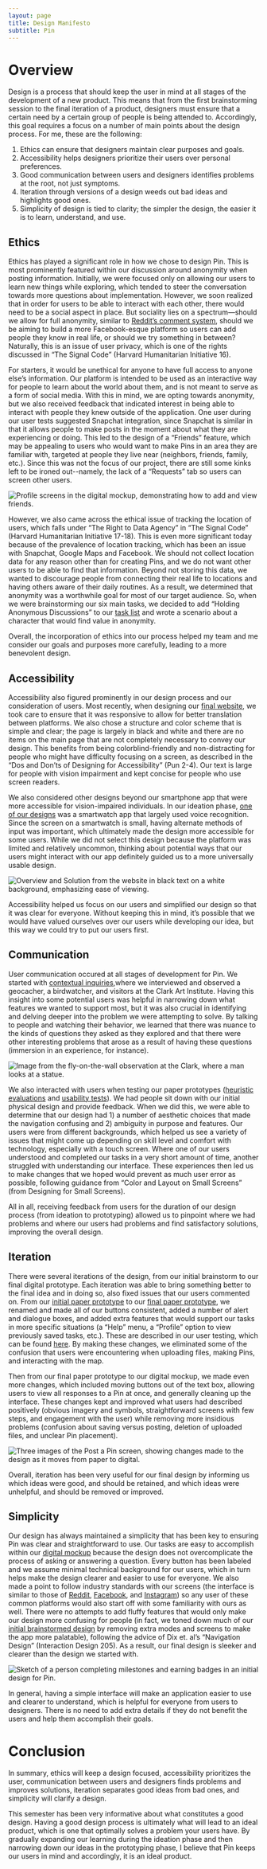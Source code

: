 ```yaml
---
layout: page
title: Design Manifesto
subtitle: Pin
---
```


# Overview

Design is a process that should keep the user in mind at all stages of the development of a new product. This means that from the first brainstorming session to the final iteration of a product, designers must ensure that a certain need by a certain group of people is being attended to. Accordingly, this goal requires a focus on a number of main points about the design process. For me, these are the following:

  1. Ethics can ensure that designers maintain clear purposes and goals.
  2. Accessibility helps designers prioritize their users over personal preferences.
  3. Good communication between users and designers identifies problems at the root, not just symptoms.
  4. Iteration through versions of a design weeds out bad ideas and highlights good ones.
  5. Simplicity of design is tied to clarity; the simpler the design, the easier it is to learn, understand, and use.

## Ethics

Ethics has played a significant role in how we chose to design Pin. This is most prominently featured within our discussion around anonymity when posting information. Initially, we were focused only on allowing our users to learn new things while exploring, which tended to steer the conversation towards more questions about implementation. However, we soon realized that in order for users to be able to interact with each other, there would need to be a social aspect in place. But sociality lies on a spectrum—should we allow for full anonymity, similar to [Reddit’s comment system](https://www.linkedin.com/pulse/anonymity-reddit-may-holding-social-network-back-its-thinks-caroline ), should we be aiming to build a more Facebook-esque platform so users can add people they know in real life, or should we try something in between? Naturally, this is an issue of user privacy, which is one of the rights discussed in “The Signal Code” (Harvard Humanitarian Initiative 16).

For starters, it would be unethical for anyone to have full access to anyone else’s information. Our platform is intended to be used as an interactive way for people to learn about the world about them, and is not meant to serve as a form of social media. With this in mind, we are opting towards anonymity, but we also received feedback that indicated interest in being able to interact with people they knew outside of the application. One user during our user tests suggested Snapchat integration, since Snapchat is similar in that it allows people to make posts in the moment about what they are experiencing or doing. This led to the design of a “Friends” feature, which may be appealing to users who would want to make Pins in an area they are familiar with, targeted at people they live near (neighbors, friends, family, etc.). Since this was not the focus of our project, there are still some kinks left to be ironed out--namely, the lack of a “Requests” tab so users can screen other users.

![Profile screens in the digital mockup, demonstrating how to add and view friends.](./manifesto/profile.png)

However, we also came across the ethical issue of tracking the location of users, which falls under “The Right to Data Agency” in “The Signal Code” (Harvard Humanitarian Initiative 17-18). This is even more significant today because of the prevalence of location tracking, which has been an issue with Snapchat, Google Maps and Facebook. We should not collect location data for any reason other than for creating Pins, and we do not want other users to be able to find that information. Beyond not storing this data, we wanted to discourage people from connecting their real life to locations and having others aware of their daily routines. As a result, we determined that anonymity was a worthwhile goal for most of our target audience. So, when we were brainstorming our six main tasks, we decided to add “Holding Anonymous Discussions” to our [task list](http://www.lester-lee.com/curious-places//2018/03/05/task_review/ ) and wrote a scenario about a character that would find value in anonymity.

Overall, the incorporation of ethics into our process helped my team and me consider our goals and purposes more carefully, leading to a more benevolent design.

## Accessibility

Accessibility also figured prominently in our design process and our consideration of users. Most recently, when designing our [final website](http://www.lester-lee.com/curious-places/), we took care to ensure that it was responsive to allow for better translation between platforms. We also chose a structure and color scheme that is simple and clear; the page is largely in black and white and there are no items on the main page that are not completely necessary to convey our design. This benefits from being colorblind-friendly and non-distracting for people who might have difficulty focusing on a screen, as described in the “Dos and Don’ts of Designing for Accessibility” (Pun 2-4). Our text is large for people with vision impairment and kept concise for people who use screen readers.

We also considered other designs beyond our smartphone app that were more accessible for vision-impaired individuals. In our ideation phase, [one of our designs](http://www.lester-lee.com/curious-places//2018/03/08/design_checkin/) was a smartwatch app that largely used voice recognition. Since the screen on a smartwatch is small, having alternate methods of input was important, which ultimately made the design more accessible for some users. While we did not select this design because the platform was limited and relatively uncommon, thinking about potential ways that our users might interact with our app definitely guided us to a more universally usable design.

![Overview and Solution from the website in black text on a white background, emphasizing ease of viewing.](./manifesto/website.png)

Accessibility helped us focus on our users and simplified our design so that it was clear for everyone. Without keeping this in mind, it’s possible that we would have valued ourselves over our users while developing our idea, but this way we could try to put our users first.

## Communication

User communication occured at all stages of development for Pin. We started with [contextual inquiries](http://www.lester-lee.com/curious-places//2018/02/26/ci_checkin/),where we interviewed and observed a geocacher, a birdwatcher, and visitors at the Clark Art Institute. Having this insight into some potential users was helpful in narrowing down what features we wanted to support most, but it was also crucial in identifying and delving deeper into the problem we were attempting to solve. By talking to people and watching their behavior, we learned that there was nuance to the kinds of questions they asked as they explored and that there were other interesting problems that arose as a result of having these questions (immersion in an experience, for instance).

![Image from the fly-on-the-wall observation at the Clark, where a man looks at a statue.](./manifesto/clark.png)

We also interacted with users when testing our paper prototypes ([heuristic evaluations](http://www.lester-lee.com/curious-places//2018/04/09/heuristic_eval/) and [usability tests](http://www.lester-lee.com/curious-places//2018/04/16/usability_tests/)). We had people sit down with our initial physical design and provide feedback. When we did this, we were able to determine that our design had 1) a number of aesthetic choices that made the navigation confusing and 2) ambiguity in purpose and features. Our users were from different backgrounds, which helped us see a variety of issues that might come up depending on skill level and comfort with technology, especially with a touch screen. Where one of our users understood and completed our tasks in a very short amount of time, another struggled with understanding our interface. These experiences then led us to make changes that we hoped would prevent as much user error as possible, following guidance from “Color and Layout on Small Screens” (from Designing for Small Screens).

All in all, receiving feedback from users for the duration of our design process (from ideation to prototyping) allowed us to pinpoint where we had problems and where our users had problems and find satisfactory solutions, improving the overall design.

## Iteration

There were several iterations of the design, from our initial brainstorm to our final digital prototype. Each iteration was able to bring something better to the final idea and in doing so, also fixed issues that our users commented on. From our [initial paper prototype](http://www.lester-lee.com/curious-places//2018/04/05/old_paper_prototype/) to our [final paper prototype](http://www.lester-lee.com/curious-places//2018/04/05/paper_prototype/), we renamed and made all of our buttons consistent, added a number of alert and dialogue boxes, and added extra features that would support our tasks in more specific situations (a “Help” menu, a “Profile” option to view previously saved tasks, etc.). These are described in our user testing, which can be found [here](http://www.lester-lee.com/curious-places//2018/04/16/usability_tests/). By making these changes, we eliminated some of the confusion that users were encountering when uploading files, making Pins, and interacting with the map.

Then from our final paper prototype to our digital mockup, we made even more changes, which included moving buttons out of the text box, allowing users to view all responses to a Pin at once, and generally cleaning up the interface. These changes kept and improved what users had described positively (obvious imagery and symbols, straightforward screens with few steps, and engagement with the user) while removing more insidious problems (confusion about saving versus posting, deletion of uploaded files, and unclear Pin placement).

![Three images of the Post a Pin screen, showing changes made to the design as it moves from paper to digital.](./manifesto/prototypes.png)

Overall, iteration has been very useful for our final design by informing us which ideas were good, and should be retained, and which ideas were unhelpful, and should be removed or improved.

## Simplicity

Our design has always maintained a simplicity that has been key to ensuring Pin was clear and straightforward to use. Our tasks are easy to accomplish within our [digital mockup](http://www.lester-lee.com/curious-places//2018/04/19/digital_mockup/) because the design does not overcomplicate the process of asking or answering a question. Every button has been labeled and we assume minimal technical background for our users, which in turn helps make the design clearer and easier to use for everyone. We also made a point to follow industry standards with our screens (the interface is similar to those of [Reddit](https://www.reddit.com/), [Facebook](https://www.facebook.com/), and [Instagram](https://www.instagram.com/)) so any user of these common platforms would also start off with some familiarity with ours as well. There were no attempts to add fluffy features that would only make our design more confusing for people (in fact, we toned down much of our [initial brainstormed design](http://www.lester-lee.com/curious-places//2018/03/08/design_checkin/) by removing extra modes and screens to make the app more palatable), following the advice of Dix et. al’s “Navigation Design” (Interaction Design 205). As a result, our final design is sleeker and clearer than the design we started with.

![Sketch of a person completing milestones and earning badges in an initial design for Pin.](./manifest/badges.jpg)

In general, having a simple interface will make an application easier to use and clearer to understand, which is helpful for everyone from users to designers. There is no need to add extra details if they do not benefit the users and help them accomplish their goals.

# Conclusion

In summary, ethics will keep a design focused, accessibility prioritizes the user, communication between users and designers finds problems and improves solutions, iteration separates good ideas from bad ones, and simplicity will clarify a design.

This semester has been very informative about what constitutes a good design. Having a good design process is ultimately what will lead to an ideal product, which is one that optimally solves a problem your users have. By gradually expanding our learning during the ideation phase and then narrowing down our ideas in the prototyping phase, I believe that Pin keeps our users in mind and accordingly, it is an ideal product.

